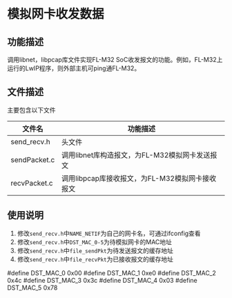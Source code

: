# 模拟网卡收发数据
## 功能描述
调用libnet，libpcap库文件实现FL-M32 SoC收发报文的功能。例如，FL-M32上运行的LwIP程序，则外部主机可ping通FL-M32。
## 文件描述
主要包含以下文件

| 文件名       | 功能描述              |
|-------------|----------------------|
| send_recv.h | 头文件                |
| sendPacket.c| 调用libnet库构造报文，为FL-M32模拟网卡发送报文  |
| recvPacket.c| 调用libpcap库接收报文，为FL-M32模拟网卡接收报文 |

## 使用说明
1) 修改`send_recv.h`中`NAME_NETIF`为自己的网卡名，可通过ifconfig查看
2) 修改`send_recv.h`中`DST_MAC_0-5`为待模拟网卡的MAC地址
3) 修改`send_recv.h`中`file_sendPkt`为待发送报文的缓存地址
4) 修改`send_recv.h`中`file_recvPkt`为已接收报文的缓存地址

#define DST_MAC_0 0x00
#define DST_MAC_1 0xe0
#define DST_MAC_2 0x4c
#define DST_MAC_3 0x3c
#define DST_MAC_4 0x03
#define DST_MAC_5 0x78
